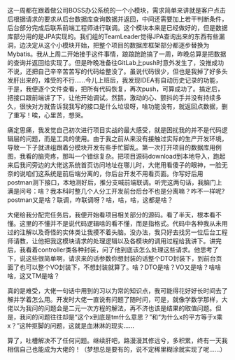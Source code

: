 这一周都在跟着做公司BOSS办公系统的一个小模块，需求简单来讲就是客户点击后根据请求的要求从后台数据库查询数据并返回，中间还需要加上若干判断条件，后台部分完成后联系前端工程师进行联调。这个模块本来是已经做好的，但是数据库部分用的是JPA实现的。我们组的TeamLeader觉得JPA查询出来的东西有些漏洞，边决定从这个小模块开始，把整个项目的数据库框架部分都逐步替换为Mybatis。我从上周二开始接手这件事情，踉踉跄跄搞了一周，昨晚总算是把数据的查询并返回给实现了。但是昨晚准备往GitLab上push时意外发生了，没推成功不说，还把自己辛辛苦苦写的代码给整没了。虽说代码很少，但也是我掉了好多头发肝出来的，难受的不行......今儿上班后，我发现IDEA有自动历史记录的功能，于是，我便逐个文件查看，把所有代码恢复，再次push，可算成功了。搞定后，把接口跟前端讲了下，让他开始调试。然鹅，激动的心、颤抖的手并没有持续多久，很快对方就告诉我我写的接口是什么垃圾呀，啥功能没有，就返回点数据，删了重写！唉，心里苦，想哭。

痛定思痛，我发觉自己初次进行项目实战的最大感受，就是困扰我的并不是代码逻辑层的问题，而是工具的使用。由于我之前从来没有接触过实际的生产开发环境，导致一下子就进组跟着分模块开发有些手忙脚乱。第一次打开项目的数据库用例图，我看的脑壳疼，那叫一个错综复杂。把项目源码download到本地导入，跑起来后我问旁边的大佬这系统首页访问地址在哪儿时，大佬用看傻子的眼神，一脸无奈的说咱们这系统是前后端分离的，你后台开发不用看页面。你写好后用postman测下接口，本地测好后，推分支喊前端联调。听完这两句话，我脑门上满是问号：啥？我本科时整几个人分工开发前台后台不也是分离嘛？咋不一样呢?postman又是啥？联调，咋联调呀？啥，啥，啥，这都是啥？

大佬给我分配完任务后，我便开始看项目相关部分的源码。看了半天，根本看不懂。这里的不懂并不是说代码逻辑啥的看不懂，而是指格式。代码中各种我从未用过的注解以及奇怪的实体类让我摸不着头脑。没办法，我只好去找另一位后台工程师请教，让他把我这模块请求的处理逻辑以及各模块的调用过程给我讲下。讲完后，我看着controller类各种封装，问了他到底该怎么处理这些请求。他思考了下，说这些很简单啊，请求来的话参数你想封装的话整个DTO封装下，到前台页面了也可以整个VO封装下，不想封装就算了。啥？DTO是啥？VO又是啥？啥啥啥，这又TM是啥？

真的是难受，大佬一句话中用到的习以为常的知识点，我可能得花好好长时间去了解并学着怎么用。开发时大佬一直说有问题了随时问，可是，就像学数学那样，大佬以为我问的问题会是二元一次方程的解法，再不济也该是结果的取值问题。但是，我问的问题往往却是“这个x到底是tm什么意思？”和“为什么x的平方等于x乘x？”这种抠脚的问题，这就是血淋淋的现实......

算了，吐槽解决不了任何问题。继续肝吧，路漫漫其修远兮，多积累，终有一天我相信自己也能成为大佬的！（梦想总是要有的，说不定稀里糊涂就实现了呢......）
